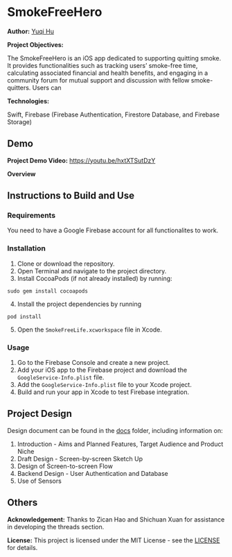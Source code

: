 # SmokeFreeHero

**Author:** [Yuqi Hu](https://www.linkedin.com/in/yuqihu1103/)

**Project Objectives:**

The SmokeFreeHero is an iOS app dedicated to supporting quitting smoke. It provides functionalities such as tracking users’ smoke-free time, calculating associated financial and health benefits, and engaging in a community forum for mutual support and discussion with fellow smoke-quitters. Users can 

**Technologies:**

Swift, Firebase (Firebase Authentication, Firestore Database, and Firebase Storage)

## Demo

**Project Demo Video:** https://youtu.be/hxtXTSutDzY

**Overview**


## Instructions to Build and Use

### Requirements
You need to have a Google Firebase account for all functionalites to work.

### Installation

1. Clone or download the repository.
2. Open Terminal and navigate to the project directory.
3. Install CocoaPods (if not already installed) by running:
```
sudo gem install cocoapods
```
4. Install the project dependencies by running
```
pod install
```
5. Open the `SmokeFreeLife.xcworkspace` file in Xcode.

### Usage

1. Go to the Firebase Console and create a new project.
2. Add your iOS app to the Firebase project and download the `GoogleService-Info.plist` file.
3. Add the `GoogleService-Info.plist` file to your Xcode project.
4. Build and run your app in Xcode to test Firebase integration.

## Project Design

Design document can be found in the [docs](docs) folder, including information on:

1. Introduction - Aims and Planned Features, Target Audience and Product Niche
2. Draft Design - Screen-by-screen Sketch Up
3. Design of Screen-to-screen Flow
4. Backend Design - User Authentication and Database
5. Use of Sensors

## Others

**Acknowledgement:** Thanks to Zican Hao and Shichuan Xuan for assistance in developing the threads section.

**License:** This project is licensed under the MIT License - see the [LICENSE](LICENSE) for details.
